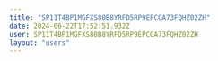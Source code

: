 ```yaml
---
title: "SP11T4BP1MGFXS80B8YRFD5RP9EPCGA73FQHZ02ZH"
date: 2024-06-22T17:52:51.932Z
user: SP11T4BP1MGFXS80B8YRFD5RP9EPCGA73FQHZ02ZH
layout: "users"
---
```

    